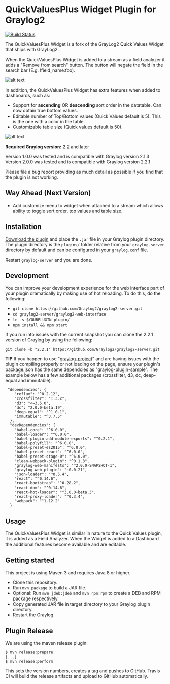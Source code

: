 # QuickValuesPlus Widget Plugin for Graylog2

[![Build Status](https://travis-ci.org/billmurrin/graylog-plugin-quickvaluesplus-widget.svg?branch=master)](https://travis-ci.org/billmurrin/graylog-plugin-quickvaluesplus-widget)

The QuickValuesPlus Widget is a fork of the GrayLog2 Quick Values Widget that ships with GrayLog2.

When the QuickValuesPlus Widget is added to a stream as a field analyzer it adds a "Remove from search" button. The button will negate the field in the search bar (E.g. !field_name:foo).

![alt text](http://i.imgur.com/0tfXFTu.png "Remove From Search Button")

In addition, the QuickValuesPlus Widget has extra features when added to dashboards, such as:
 * Support for **ascending** OR **descending** sort order in the datatable. Can now obtain true bottom values.
 * Editable number of Top/Bottom values (Quick Values default is 5). This is the one with a color in the table.
 * Customizable table size (Quick values default is 50).
  
![alt text](http://i.imgur.com/7PLDXCW.png "Example of Configuration Options")

**Required Graylog version:** 2.2 and later

Version 1.0.0 was tested and is compatible with Graylog version 2.1.3
Version 2.0.0 was tested and is compatible with Graylog version 2.2.1
 
Please file a bug report providing as much detail as possible if you find that the plugin is not working.

Way Ahead (Next Version)
-----------
 * Add customize menu to widget when attached to a stream which allows ability to toggle sort order, top values and table size.

Installation
------------
[Download the plugin](https://github.com/billmurrin/graylog-plugin-quickvaluesplus-widget/releases/)
and place the `.jar` file in your Graylog plugin directory. The plugin directory
is the `plugins/` folder relative from your `graylog-server` directory by default
and can be configured in your `graylog.conf` file.

Restart `graylog-server` and you are done.

Development
-----------
You can improve your development experience for the web interface part of your plugin
dramatically by making use of hot reloading. To do this, do the following:

* `git clone https://github.com/Graylog2/graylog2-server.git`
* `cd graylog2-server/graylog2-web-interface`
* `ln -s $YOURPLUGIN plugin/`
* `npm install && npm start`

If you run into issues with the current snapshot you can clone the 2.2.1 version of Graylog by using the following:

`git clone -b "2.2.1" https://github.com/Graylog2/graylog2-server.git`

**TIP** If you happen to use "[graylog-project](https://github.com/Graylog2/graylog-project)" and are having issues with the plugin compiling properly or not loading on the page, ensure your plugin's package.json has the same dependcies as "[graylog-plugin-sample](https://github.com/Graylog2/graylog-plugin-sample)". The example below has a few additional packages (crossfilter, d3, dc, deep-equal and immutable).

```
 "dependencies": {
    "reflux": "^0.2.12",
    "crossfilter": "1.3.x",
    "d3": "<=3.5.0",
    "dc": "2.0.0-beta.19",
    "deep-equal": "^1.0.1",
    "immutable": "^3.7.5"
  },
  "devDependencies": {
    "babel-core": "^6.0.0",
    "babel-loader": "^6.0.0",
    "babel-plugin-add-module-exports": "^0.2.1",
    "babel-polyfill": "^6.0.0",
    "babel-preset-es2015": "^6.0.0",
    "babel-preset-react": "^6.0.0",
    "babel-preset-stage-0": "^6.0.0",
    "clean-webpack-plugin": "^0.1.3",
    "graylog-web-manifests": "^2.0.0-SNAPSHOT-1",
    "graylog-web-plugin": "~0.0.21",
    "json-loader": "^0.5.4",
    "react": "^0.14.6",
    "react-bootstrap": "^0.28.2",
    "react-dom": "^0.14.6",
    "react-hot-loader": "^3.0.0-beta.3",
    "react-proxy-loader": "^0.3.4",
    "webpack": "^1.12.2"
  }
```

Usage
-----

The QuickValuesPlus Widget is similar in nature to the Quick Values plugin, it is added as a Field Analyzer. When the Widget is added to a Dashboard the additional features become available and are editable.

Getting started
---------------

This project is using Maven 3 and requires Java 8 or higher.

* Clone this repository.
* Run `mvn package` to build a JAR file.
* Optional: Run `mvn jdeb:jdeb` and `mvn rpm:rpm` to create a DEB and RPM package respectively.
* Copy generated JAR file in target directory to your Graylog plugin directory.
* Restart the Graylog.

Plugin Release
--------------

We are using the maven release plugin:

```
$ mvn release:prepare
[...]
$ mvn release:perform
```

This sets the version numbers, creates a tag and pushes to GitHub. Travis CI will build the release artifacts and upload to GitHub automatically.
